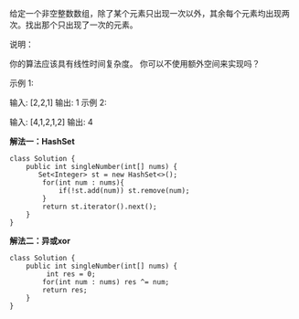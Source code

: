 给定一个非空整数数组，除了某个元素只出现一次以外，其余每个元素均出现两次。找出那个只出现了一次的元素。

说明：

你的算法应该具有线性时间复杂度。 你可以不使用额外空间来实现吗？

示例 1:

输入: [2,2,1]
输出: 1
示例 2:

输入: [4,1,2,1,2]
输出: 4

**解法一：HashSet**
```
class Solution {
    public int singleNumber(int[] nums) {
       Set<Integer> st = new HashSet<>();
        for(int num : nums){
            if(!st.add(num)) st.remove(num);
        }
        return st.iterator().next();
    }
}
```

**解法二：异或xor**
```
class Solution {
    public int singleNumber(int[] nums) {
         int res = 0;
        for(int num : nums) res ^= num;
        return res;
    }
}
```
